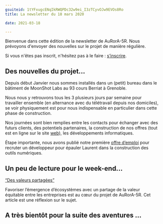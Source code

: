 ```yaml
---
gsuiteid: 1tYFxugcENqIkRWQPDc32w9ei_I3zTCyvOJw9EVOs8Ro
title: La newsletter du 18 mars 2020 

date: 2021-03-18

---
```


Bienvenue dans cette édition de la newsletter de AuRorA-5R. Nous prévoyons d'envoyer des nouvelles sur le projet de manière régulière.

Si vous n'êtes pas inscrit, n'hésitez pas à le faire : [s’inscrire](https://www.google.com/url?q=https://aurora-5r.fr/inscription/&sa=D&source=editors&ust=1620663639049000&usg=AOvVaw0NM7VaiTIjSrqluFYdeuhj).

Des nouvelles du projet...
--------------------------

Depuis début Janvier nous sommes installés dans un (petit) bureau dans le bâtiment de MoonShot Labs au 93 cours Berriat à Grenoble. 

Nous nous y retrouvons tous les 3 plusieurs jours par semaine pour travailler ensemble (en alternance avec du télétravail depuis nos domiciles), se voir physiquement est pour nous indispensable en particulier dans cette phase de construction.

Nos journées sont bien remplies entre les contacts pour échanger avec des futurs clients, des potentiels partenaires, la construction de nos offres (tout est en ligne sur le site [web](https://www.google.com/url?q=https://aurora-5r.fr/index.html&sa=D&source=editors&ust=1620663639051000&usg=AOvVaw1jFNFww6ilyxsvloXj3omQ)), les développements informatiques.

Étape importante, nous avons publié notre première [offre d’emploi](https://www.google.com/url?q=https://aurora-5r.fr/recrutements/OffredemploiDeveloppeurFullstackWebPython/&sa=D&source=editors&ust=1620663639052000&usg=AOvVaw3s8ZK7PL4joz3O6ejSu6_f) pour recruter un développeur pour épauler Laurent dans la construction des outils numériques.

Un peu de lecture pour le week-end...
-------------------------------------

 [“Des valeurs partagées”](https://www.google.com/url?q=https://aurora-5r.fr/posts/Partagerdelavaleurpourdesvaleurspartagees/&sa=D&source=editors&ust=1620663639053000&usg=AOvVaw2AhiGs-4n3ZK7Tm28kvJeL)

Favoriser l’émergence d’écosystèmes avec un partage de la valeur équitable entre les entreprises est au cœur du projet de AuRorA-5R. Cet article est une réflexion sur le sujet.

A très bientôt pour la suite des aventures ...
----------------------------------------------

